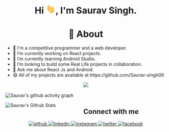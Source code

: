<h1 align="center">Hi <img src="https://raw.githubusercontent.com/ABSphreak/ABSphreak/master/gifs/Hi.gif" width="30px">, I'm Saurav Singh.</h1>
<h1 align="center">🧐 About</h1>
<ul>
  <li>🧑 I'm a competitive programmer and a web developer.</li>
<li>🔭 I’m currently working on React projects.</li>
<li>🌱 I’m currently learning Android Studio.</li>
<li>👯 I’m looking to build some Real Life projects in collaboration.</li>
<li>💬 Ask me about React Js and Android.</li>
<li>😄 All of my projects are available at https://github.com/Saurav-singh06</li>
  </ul>
  
  <p align="center">
  <img src="https://github-readme-streak-stats.herokuapp.com/?user=Saurav-singh06&layout=compact" />
</p>

![Saurav's github activity graph](https://activity-graph.herokuapp.com/graph?username=Saurav-singh06&theme=rogue)

<img align="left" alt="Saurav's Github Stats" src="https://github-readme-stats.vercel.app/api?username=Saurav-singh06&show_icons=true&hide_border=true" />

<h2 align="center">Connect with me</h2>
<div align="center">
<a href="https://github.com/Saurav-singh06" target="_blank">
<img src=https://img.shields.io/badge/github-%2324292e.svg?&style=for-the-badge&logo=github&logoColor=white alt=github style="margin-bottom: 5px;" />
</a>
<a href="https://www.linkedin.com/in/saurav-singh-6bb8a31b2/" target="_blank">
<img src=https://img.shields.io/badge/linkedin-%231E77B5.svg?&style=for-the-badge&logo=linkedin&logoColor=white alt=linkedin style="margin-bottom: 5px;" />
</a>
<a href="https://www.instagram.com/saurav_singh_rathore_/" target="_blank">
<img src=https://img.shields.io/badge/instagram-%23000000.svg?&style=for-the-badge&logo=instagram&logoColor=white alt=instagram style="margin-bottom: 5px;" />
</a>
<a href="https://twitter.com/SauravRathore06" target="_blank">
<img src=https://img.shields.io/badge/twitter-%2300acee.svg?&style=for-the-badge&logo=twitter&logoColor=white alt=twitter style="margin-bottom: 5px;" />
</a>
<a href="https://www.facebook.com/profile.php?id=100007773371089" target="_blank">
 <img src=https://img.shields.io/badge/facebook-%232E87FB.svg?&style=for-the-badge&logo=facebook&logoColor=white alt=facebook style="margin-bottom: 5px;" />
</a>
</div> 
